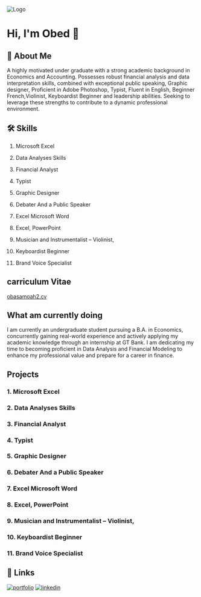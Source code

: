 

![Logo](https://github-readme-stats.vercel.app/api?username=Aniorji-Esther&&show_icons=true&title_color=ffffff&icon_color=bb2acf&text_color=daf7dc&bg_color=151515)

# Hi, I'm Obed 👋


## 🚀 About Me
A highly motivated under graduate with a strong academic background in Economics and Accounting. Possesses 
robust financial analysis and data interpretation skills, combined with exceptional public speaking, Graphic designer,  Proficient in Adobe Photoshop, Typist, Fluent in English, Beginner French,Violinist, Keyboardist Beginner 
  and 
leadership abilities. Seeking to leverage these strengths to contribute to a dynamic professional environment. 


## 🛠 Skills
1. Microsoft Excel

2. Data Analyses Skills 

3. Financial Analyst

4. Typist

5. Graphic Designer

6. Debater And a Public Speaker  


7. Excel Microsoft Word


8.   Excel, PowerPoint 


9. Musician and Instrumentalist – Violinist, 


10. Keyboardist Beginner 

11. Brand Voice Specialist

## carriculum Vitae
[obasamoah2.cv](https://github.com/obasamoah2/obasamoah2/blob/main/OBINCO%20CV.pdf)

## What am currently doing 
I am currently an undergraduate student pursuing a B.A. in Economics, concurrently gaining real-world experience and actively applying my academic knowledge through an internship at GT Bank. I am dedicating my time to becoming proficient in Data Analysis and Financial Modeling to enhance my professional value and prepare for a career in finance.

## Projects
### 1. Microsoft Excel

### 2. Data Analyses Skills 

### 3. Financial Analyst

### 4. Typist

### 5. Graphic Designer

### 6. Debater And a Public Speaker  


### 7. Excel Microsoft Word


### 8.   Excel, PowerPoint 


### 9. Musician and Instrumentalist – Violinist, 


### 10. Keyboardist Beginner 

### 11. Brand Voice Specialist



## 🔗 Links
[![portfolio](https://img.shields.io/badge/my_portfolio-000?style=for-the-badge&logo=ko-fi&logoColor=white)](https://ANIORJI-ESTHER.com/)
[![linkedin](https://img.shields.io/badge/linkedin-0A66C2?style=for-the-badge&logo=linkedin&logoColor=white)](https://www.linkedin.com/in/obed-boakye-a43b39324/?lipi=urn%3Ali%3Apage%3Ad_flagship3_feed%3B9DYsE1B6S%2FmuL3pKZuzbRA%3D%3D)


